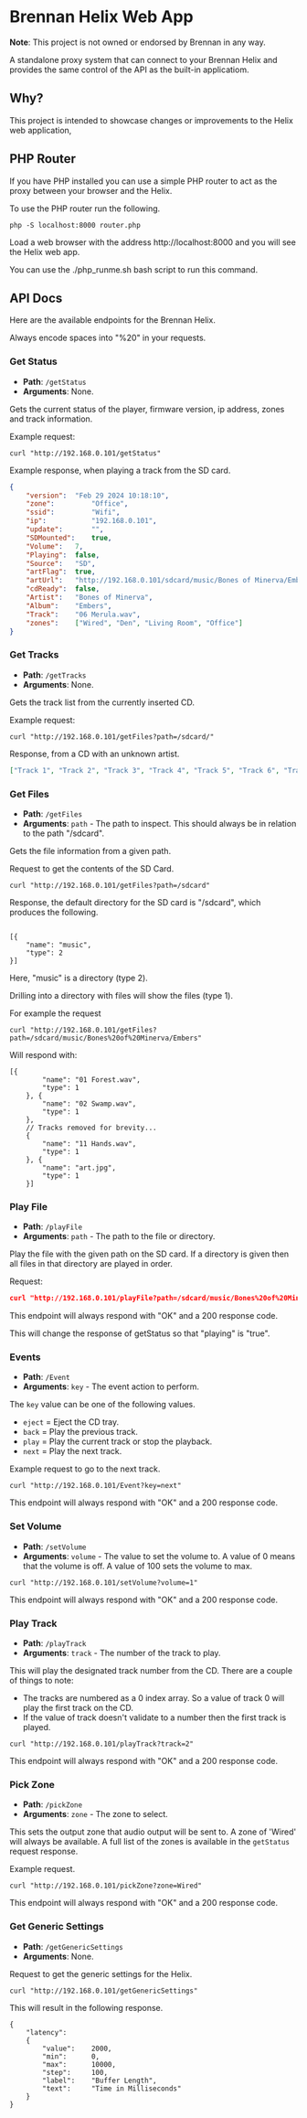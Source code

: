 # Brennan Helix Web App

**Note**: This project is not owned or endorsed by Brennan in any way.

A standalone proxy system that can connect to your Brennan Helix and provides
the same control of the API as the built-in applicatiom.

## Why?

This project is intended to showcase changes or improvements to the Helix web
application,

## PHP Router

If you have PHP installed you can use a simple PHP router to act as the proxy
between your browser and the Helix.

To use the PHP router run the following.

```
php -S localhost:8000 router.php
```

Load a web browser with the address http://localhost:8000 and you will see the 
Helix web app.

You can use the ./php_runme.sh bash script to run this command.

## API Docs

Here are the available endpoints for the Brennan Helix.

Always encode spaces into "%20" in your requests.

### Get Status

- **Path**: `/getStatus`
- **Arguments**: None.

Gets the current status of the player, firmware version, ip address, zones and
track information.

Example request:

```
curl "http://192.168.0.101/getStatus"
```

Example response, when playing a track from the SD card.

```json
{
	"version":	"Feb 29 2024 10:18:10",
	"zone":	        "Office",
	"ssid":	        "Wifi",
	"ip":	        "192.168.0.101",
	"update":       "",
	"SDMounted":    true,
	"Volume":	7,
	"Playing":	false,
	"Source":	"SD",
	"artFlag":	true,
	"artUrl":	"http://192.168.0.101/sdcard/music/Bones of Minerva/Embers/art.jpg",
	"cdReady":	false,
	"Artist":	"Bones of Minerva",
	"Album":	"Embers",
	"Track":	"06 Merula.wav",
	"zones":	["Wired", "Den", "Living Room", "Office"]
}
```

### Get Tracks

- **Path**: `/getTracks`
- **Arguments**: None.

Gets the track list from the currently inserted CD.

Example request: 

```
curl "http://192.168.0.101/getFiles?path=/sdcard/"
```

Response, from a CD with an unknown artist.

```json
["Track 1", "Track 2", "Track 3", "Track 4", "Track 5", "Track 6", "Track 7", "Track 8"]
```

### Get Files

- **Path**: `/getFiles`
- **Arguments**: `path` - The path to inspect. This should always be in
relation to the path "/sdcard".

Gets the file information from a given path.

Request to get the contents of the SD Card. 

```
curl "http://192.168.0.101/getFiles?path=/sdcard"
```

Response, the default directory for the SD card is "/sdcard", which produces 
the following.
```

[{
	"name":	"music",
	"type":	2
}]
```

Here, "music" is a directory (type 2).

Drilling into a directory with files will show the files (type 1).

For example the request

```
curl "http://192.168.0.101/getFiles?path=/sdcard/music/Bones%20of%20Minerva/Embers"
```

Will respond with:

```
[{
		"name":	"01 Forest.wav",
		"type":	1
	}, {
		"name":	"02 Swamp.wav",
		"type":	1
	}, 
	// Tracks removed for brevity...
	{
		"name":	"11 Hands.wav",
		"type":	1
	}, {
		"name":	"art.jpg",
		"type":	1
	}]
```

### Play File

- **Path**: `/playFile`
- **Arguments**: `path` - The path to the file or directory.

Play the file with the given path on the SD card. If a directory is given then
all files in that directory are played in order.

Request:

```json
curl "http://192.168.0.101/playFile?path=/sdcard/music/Bones%20of%20Minerva/Embers/01%20Forest.wav"
```

This endpoint will always respond with "OK" and a 200 response code.

This will change the response of getStatus so that "playing" is "true".

### Events

- **Path**: `/Event`
- **Arguments**: `key` - The event action to perform.

The `key` value can be one of the following values.
- `eject` = Eject the CD tray.
- `back` = Play the previous track.
- `play` = Play the current track or stop the playback.
- `next` = Play the next track.

Example request to go to the next track.

```
curl "http://192.168.0.101/Event?key=next"
```

This endpoint will always respond with "OK" and a 200 response code.

### Set Volume

- **Path**: `/setVolume`
- **Arguments**: `volume` - The value to set the volume to. A value of 0 means 
that the volume is off. A value of 100 sets the volume to max.

```
curl "http://192.168.0.101/setVolume?volume=1"
```

This endpoint will always respond with "OK" and a 200 response code.

### Play Track

- **Path**: `/playTrack`
- **Arguments**: `track` - The number of the track to play.

This will play the designated track number from the CD. There are a couple of 
things to note:
- The tracks are numbered as a 0 index array. So a value of track 0 will play
the first track on the CD.
- If the value of track doesn't validate to a number then the first track is
played.

```
curl "http://192.168.0.101/playTrack?track=2"
```

This endpoint will always respond with "OK" and a 200 response code.

### Pick Zone

- **Path**: `/pickZone`
- **Arguments**: `zone` - The zone to select.

This sets the output zone that audio output will be sent to. A zone of 'Wired'
will always be available. A full list of the zones is available in the
`getStatus` request response.

Example request.

```
curl "http://192.168.0.101/pickZone?zone=Wired"
```

This endpoint will always respond with "OK" and a 200 response code.

### Get Generic Settings

- **Path**: `/getGenericSettings`
- **Arguments**: None.

Request to get the generic settings for the Helix.

```
curl "http://192.168.0.101/getGenericSettings"
```

This will result in the following response.

```
{
    "latency":
    {
        "value":    2000,
        "min":	    0,
        "max":	    10000,
        "step":	    100,
        "label":    "Buffer Length",
        "text":	    "Time in Milliseconds"
    }
}                          
```
